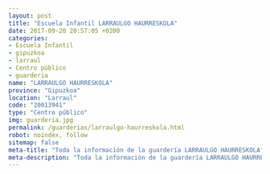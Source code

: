```yaml
---
layout: post
title: "Escuela Infantil LARRAULGO HAURRESKOLA"
date: 2017-09-20 20:57:05 +0200
categories:
- Escuela Infantil
- gipuzkoa
- larraul
- Centro público
- guarderia
name: "LARRAULGO HAURRESKOLA"
province: "Gipuzkoa"
location: "Larraul"
code: "20013941"
type: "Centro público"
img: guarderia.jpg
permalink: /guarderias/larraulgo-haurreskola.html
robot: noindex, follow
sitemap: false
meta-title: "Toda la información de la guardería LARRAULGO HAURRESKOLA"
meta-description: "Toda la información de la guardería LARRAULGO HAURRESKOLA"
---
```

